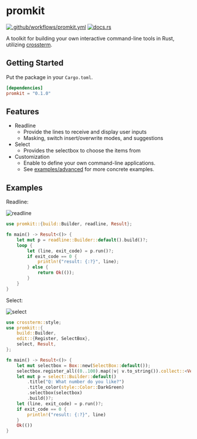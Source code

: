 # promkit

[![.github/workflows/promkit.yml](https://github.com/ynqa/promkit/actions/workflows/promkit.yml/badge.svg)](https://github.com/ynqa/promkit/actions/workflows/promkit.yml)
[![docs.rs](https://img.shields.io/docsrs/promkit)](https://docs.rs/promkit)

A toolkit for building your own interactive command-line tools in Rust,
utilizing [crossterm](https://github.com/crossterm-rs/crossterm).

## Getting Started

Put the package in your `Cargo.toml`.

```toml
[dependencies]
promkit = "0.1.0"
```

## Features

- Readline
  - Provide the lines to receive and display user inputs
  - Masking, switch insert/overwrite modes, and suggestions
- Select
  - Provides the selectbox to choose the items from
- Customization
  - Enable to define your own command-line applications.
  - See [examples/advanced](./examples/advanced/)
    for more concrete examples.

## Examples

Readline:

![readline](https://user-images.githubusercontent.com/6745370/175757317-94e75ddd-f968-43ba-8a3e-0e1e70191128.gif)

```rust
use promkit::{build::Builder, readline, Result};

fn main() -> Result<()> {
    let mut p = readline::Builder::default().build()?;
    loop {
        let (line, exit_code) = p.run()?;
        if exit_code == 0 {
            println!("result: {:?}", line);
        } else {
            return Ok(());
        }
    }
}
```

Select:

![select](https://user-images.githubusercontent.com/6745370/175757316-8499ace6-e520-465b-a3fe-671182015431.gif)

```rust
use crossterm::style;
use promkit::{
    build::Builder,
    edit::{Register, SelectBox},
    select, Result,
};

fn main() -> Result<()> {
    let mut selectbox = Box::new(SelectBox::default());
    selectbox.register_all((0..100).map(|v| v.to_string()).collect::<Vec<String>>());
    let mut p = select::Builder::default()
        .title("Q: What number do you like?")
        .title_color(style::Color::DarkGreen)
        .selectbox(selectbox)
        .build()?;
    let (line, exit_code) = p.run()?;
    if exit_code == 0 {
        println!("result: {:?}", line)
    }
    Ok(())
}
```

